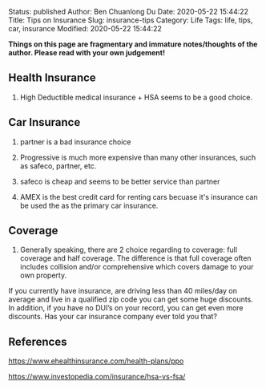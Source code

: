 Status: published
Author: Ben Chuanlong Du
Date: 2020-05-22 15:44:22
Title:  Tips on Insurance
Slug: insurance-tips
Category: Life
Tags: life, tips, car, insurance
Modified: 2020-05-22 15:44:22

**Things on this page are fragmentary and immature notes/thoughts of the author. Please read with your own judgement!**


## Health Insurance

1. High Deductible medical insurance + HSA seems to be a good choice.

 
## Car Insurance

1. partner is a bad insurance choice

2. Progressive is much more expensive than many other insurances, 
    such as safeco, partner, etc.

3. safeco is cheap and seems to be better service than partner

3. AMEX is the best credit card for renting cars
    becuase it's insurance can be used the as the primary car insurance.

## Coverage

1. Generally speaking, there are 2 choice regarding to coverage: full coverage and half coverage.
    The difference is that full coverage often includes collision 
    and/or comprehensive which covers damage to your own property. 


If you currently have insurance, are driving less than 40 miles/day on average and live in a qualified zip code you can get some huge discounts. In addition, if you have no DUI’s on your record, you can get even more discounts. Has your car insurance company ever told you that?

## References

https://www.ehealthinsurance.com/health-plans/ppo

https://www.investopedia.com/insurance/hsa-vs-fsa/
